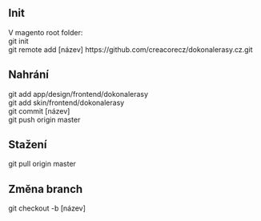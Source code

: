 <h2>Init</h2>
V magento root folder:
<br />git init
<br />git remote add [název] https://github.com/creacorecz/dokonalerasy.cz.git
<h2>Nahrání</h2>
git add app/design/frontend/dokonalerasy
<br />git add skin/frontend/dokonalerasy
<br />git commit [název]
<br />git push origin master
<h2>Stažení</h2>
git pull origin master
<h2>Změna branch</h2>
git checkout -b [název]
